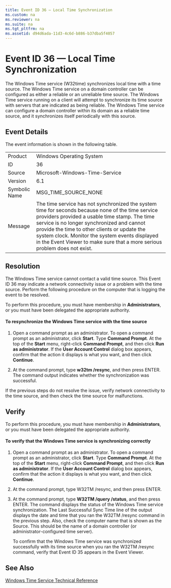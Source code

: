 ```yaml
---
title: Event ID 36 — Local Time Synchronization
ms.custom: na
ms.reviewer: na
ms.suite: na
ms.tgt_pltfrm: na
ms.assetid: d94d6ada-11d3-4c6d-b886-b37dba5f4057
---
```

# Event ID 36 — Local Time Synchronization
The Windows Time service \(W32time\) synchronizes local time with a time source. The Windows Time service on a domain controller can be configured as either a reliable or an unreliable time source. The Windows Time service running on a client will attempt to synchronize its time source with servers that are indicated as being reliable. The Windows Time service can configure a domain controller within its domain as a reliable time source, and it synchronizes itself periodically with this source.  
  
## Event Details  
The event information is shown in the following table.  
  
|||  
|-|-|  
|Product|Windows Operating System|  
|ID|36|  
|Source|Microsoft\-Windows\-Time\-Service|  
|Version|6.1|  
|Symbolic Name|MSG\_TIME\_SOURCE\_NONE|  
|Message|The time service has not synchronized the system time for *<number>* seconds because none of the time service providers provided a usable time stamp. The time service is no longer synchronized and cannot provide the time to other clients or update the system clock. Monitor the system events displayed in the Event Viewer to make sure that a more serious problem does not exist.|  
  
## Resolution  
The Windows Time service cannot contact a valid time source. This Event ID 36 may indicate a network connectivity issue or a problem with the time source. Perform the following procedure on the computer that is logging the event to be resolved.  
  
To perform this procedure, you must have membership in **Administrators**, or you must have been delegated the appropriate authority.  
  
#### To resynchronize the Windows Time service with the time source  
  
1.  Open a command prompt as an administrator. To open a command prompt as an administrator, click **Start**. Type **Command Prompt**. At the top of the **Start** menu, right\-click **Command Prompt**, and then click **Run as administrator**. If the **User Account Control** dialog box appears, confirm that the action it displays is what you want, and then click **Continue**.  
  
2.  At the command prompt, type **w32tm \/resync**, and then press ENTER. The command output indicates whether the synchronization was successful.  
  
If the previous steps do not resolve the issue, verify network connectivity to the time source, and then check the time source for malfunctions.  
  
## Verify  
To perform this procedure, you must have membership in **Administrators**, or you must have been delegated the appropriate authority.  
  
#### To verify that the Windows Time service is synchronizing correctly  
  
1.  Open a command prompt as an administrator. To open a command prompt as an administrator, click **Start**. Type **Command Prompt**. At the top of the **Start** menu, right\-click **Command Prompt**, and then click **Run as administrator**. If the **User Account Control** dialog box appears, confirm that the action it displays is what you want, and then click **Continue**.  
  
2.  At the command prompt, type W32TM \/resync, and then press ENTER.  
  
3.  At the command prompt, type **W32TM \/query \/status**, and then press ENTER. The command displays the status of the Windows Time service synchronization. The Last Successful Sync Time line of the output displays the date and time that you ran the W32TM \/resync command in the previous step. Also, check the computer name that is shown as the Source. This should be the name of a domain controller \(or administrator\-configured time server\).  
  
    To confirm that the Windows Time service was synchronized successfully with its time source when you ran the W32TM \/resync command, verify that Event ID 35 appears in the Event Viewer.  
  
## See Also  
[Windows Time Service Technical Reference](http://go.microsoft.com/fwlink/?LinkID=25393)  
  
